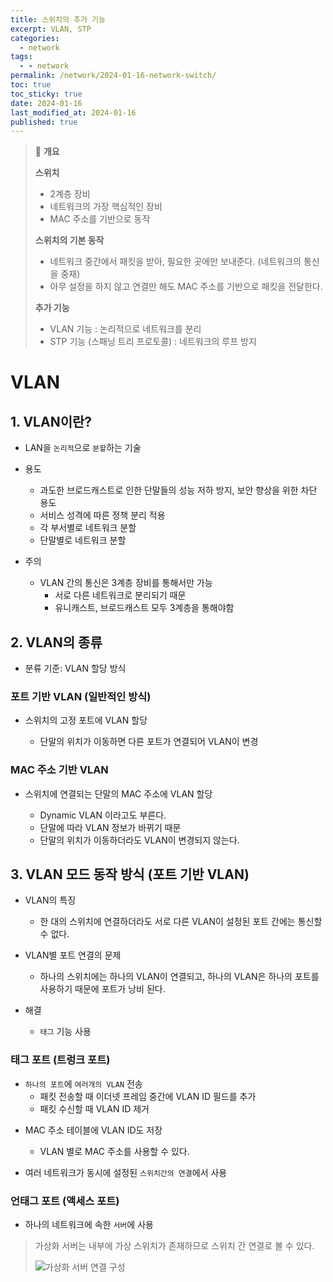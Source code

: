 ```yaml
---
title: 스위치의 추가 기능
excerpt: VLAN, STP
categories:
  - network
tags:
  - - network
permalink: /network/2024-01-16-network-switch/
toc: true
toc_sticky: true
date: 2024-01-16
last_modified_at: 2024-01-16
published: true
---
```


> 🌷 **개요**
>
> **스위치**
>
> - 2계층 장비
> - 네트워크의 가장 핵심적인 장비
> - MAC 주소를 기반으로 동작
>
> **스위치의 기본 동작**
>
> - 네트워크 중간에서 패킷을 받아, 필요한 곳에만 보내준다. (네트워크의 통신을 중재)
> - 아무 설정을 하지 않고 연결만 해도 MAC 주소를 기반으로 패킷을 전달한다.
>
> **추가 기능**
>
> - VLAN 기능 : 논리적으로 네트워크를 분리
> - STP 기능 (스패닝 트리 프로토콜) : 네트워크의 루프 방지

# VLAN

## 1. VLAN이란?

- LAN을 `논리적`으로 `분할`하는 기술
- 용도

  - 과도한 브로드캐스트로 인한 단말들의 성능 저하 방지, 보안 향상을 위한 차단 용도
  - 서비스 성격에 따른 정책 분리 적용
  - 각 부서별로 네트워크 분할
  - 단말별로 네트워크 분할

- 주의
  - VLAN 간의 통신은 3계층 장비를 통해서만 가능
    - 서로 다른 네트워크로 분리되기 때문
    - 유니캐스트, 브로드캐스트 모두 3계층을 통해야함

## 2. VLAN의 종류

- 분류 기준: VLAN 할당 방식

### 포트 기반 VLAN (일반적인 방식)

- 스위치의 고정 포트에 VLAN 할당

  - 단말의 위치가 이동하면 다른 포트가 연결되어 VLAN이 변경

### MAC 주소 기반 VLAN

- 스위치에 연결되는 단말의 MAC 주소에 VLAN 할당

  - Dynamic VLAN 이라고도 부른다.
  - 단말에 따라 VLAN 정보가 바뀌기 때문
  - 단말의 위치가 이동하더라도 VLAN이 변경되지 않는다.

## 3. VLAN 모드 동작 방식 (포트 기반 VLAN)

- VLAN의 특징

  - 한 대의 스위치에 연결하더라도 서로 다른 VLAN이 설정된 포트 간에는 통신할 수 없다.

- VLAN별 포트 연결의 문제

  - 하나의 스위치에는 하나의 VLAN이 연결되고, 하나의 VLAN은 하나의 포트를 사용하기 때문에 포트가 낭비 된다.

- 해결

  - `태그` 기능 사용

### 태그 포트 (트렁크 포트)

- `하나의 포트`에 `여러개의 VLAN` 전송
  - 패킷 전송할 때 이더넷 프레임 중간에 VLAN ID 필드를 추가
  - 패킷 수신할 때 VLAN ID 제거

* MAC 주소 테이블에 VLAN ID도 저장

  - VLAN 별로 MAC 주소를 사용할 수 있다.

* 여러 네트워크가 동시에 설정된 `스위치간의 연결`에서 사용

### 언태그 포트 (액세스 포트)

- 하나의 네트워크에 속한 `서버`에 사용

> 가상화 서버는 내부에 가상 스위치가 존재하므로 스위치 간 연결로 볼 수 있다.
>
> ![가상화 서버 연결 구성](https://heon-kim.github.io/assets/images/posts_img/network/2024-01-16-network-switch.jpeg)

